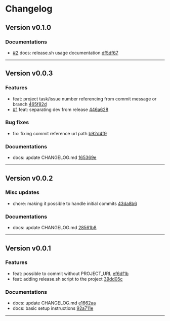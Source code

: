 # Changelog

## Version v0.1.0

### Documentations

* [#2](https://github.com/EdgeLimits/release.sh/issues/2) docs: release.sh usage documentation [df5df67](https://github.com/EdgeLimits/release.sh/commit/df5df67)

 --- 

## Version v0.0.3

### Features

*  feat: project task/issue number referencing from commit message or branch [465f82d](https://github.com/EdgeLimits/release.sh/commit/465f82d)
* [#1](https://github.com/EdgeLimits/release.sh/issues/1) feat: separating dev from release [446a628](https://github.com/EdgeLimits/release.sh/commit/446a628)

### Bug fixes

*  fix: fixing commit reference url path [b92d4f9](https://github.com/EdgeLimits/release.sh/commit/b92d4f9)

### Documentations

*  docs: update CHANGELOG.md [165369e](https://github.com/EdgeLimits/release.sh/commit/165369e)

 --- 

## Version v0.0.2

### Misc updates

*  chore: making it possible to handle initial commits [43da8b6](https://github.com/EdgeLimits/release.sh/commit/43da8b6)

### Documentations

*  docs: update CHANGELOG.md [28561b8](https://github.com/EdgeLimits/release.sh/commit/28561b8)

 --- 

## Version v0.0.1

### Features

*  feat: possible to commit without PROJECT_URL [ef6df1b](https://github.com/EdgeLimits/release.sh/commit/ef6df1b)
*  feat: adding release.sh script to the project [39dd05c](https://github.com/EdgeLimits/release.sh/commit/39dd05c)

### Documentations

*  docs: update CHANGELOG.md [e1662aa](https://github.com/EdgeLimits/release.sh/commit/e1662aa)
*  docs: basic setup instructions [92a711e](https://github.com/EdgeLimits/release.sh/commit/92a711e)

 --- 


